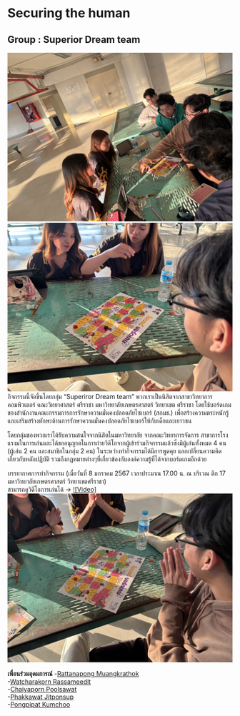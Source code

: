 # Securing the human 
## Group : Superior Dream team
![activity](assets/pic1.jpg)
![activity2](assets/pic2.jpg)
  กิจกรรมนี้จัดขึ้นโดยกลุ่ม “Superiror Dream team” พวกเราเป็นนิสิตจากสาขาวิทยาการคอมพิวเตอร์ คณะวิทยาศาสตร์ ศรีราชา มหาวิทยาลัยเกษตรศาสตร์ วิทยาเขต ศรีราชา โดยใช้บอร์ดเกมของสำนักงานคณะกรรมการการรักษาความมั่นคงปลอดภัยไซเบอร์ (สกมช.) เพื่อสร้างความตระหนักรู้และเสริมสร้างทักษะด้านการรักษาความมั่นคงปลอดภัยไซเบอร์ให้กับเด็กและเยาวชน

  โดยกลุ่มของพวกเราได้รับความสนใจจากนิสิตในมหาวิทยาลัย จากคณะวิทยาการจัดการ สาขาการโรงแรงมในการเล่นและได้ขออนุญาตในการถ่ายวิดิโอจากผู้เข้าร่วมกิจกรรมแล้วซึ่งมีผู้เล่นทั้งหมด 4 คน (ผู้เล่น 2 คน และสมาชิกในกลุ่ม 2 คน) ในระหว่างทำกิจกรรมได้มีการพูดคุย แลกเปลี่ยนความคิดเกี่ยวกับหลักปฏิบัติ รวมถึงกฎหมายต่างๆที่เกี่ยวข้องกับองค์ความรู้ที่ได้จากบอร์ดเกมอีกด้วย

  บรรยากาศการทำกิจกรรม (เมื่อวันที่ 8 มกราคม 2567 เวลาประมาณ 17.00 น. ณ บริเวณ ตึก 17 มหาวิทยาลัยเกษตรศาสตร์ วิทยาเขตศรีราชา)  
  สามารถดูวิดีโอการเล่นได้ -> [![Video]](https://www.youtube.com/watch?v=ZvQ2fzvgYxU)
![activity2](assets/pic3.jpg)  

**เพื่อนร่วมอุดมการณ์**
-[Rattanapong Muangkrathok](https://rattanapong7.github.io/boardgame.html)  
-[Watcharakorn Rassameedit](https://bestwatchara.github.io/boardgame)  
-[Chaiyaporn Poolsawat](https://lnwnott.github.io/boardgame)  
-[Phakkawat Jitponsup](https://pondxd.github.io/boardgame.html/)  
-[Pongpipat Kumchoo](https://6530200711.github.io/Boardgame)
